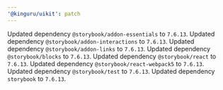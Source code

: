 ```yaml
---
'@kinguru/uikit': patch
---
```


Updated dependency `@storybook/addon-essentials` to `7.6.13`.
Updated dependency `@storybook/addon-interactions` to `7.6.13`.
Updated dependency `@storybook/addon-links` to `7.6.13`.
Updated dependency `@storybook/blocks` to `7.6.13`.
Updated dependency `@storybook/react` to `7.6.13`.
Updated dependency `@storybook/react-webpack5` to `7.6.13`.
Updated dependency `@storybook/test` to `7.6.13`.
Updated dependency `storybook` to `7.6.13`.

